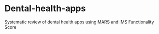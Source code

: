 # Dental-health-apps
Systematic review of dental health apps using MARS and IMS Functionality Score

